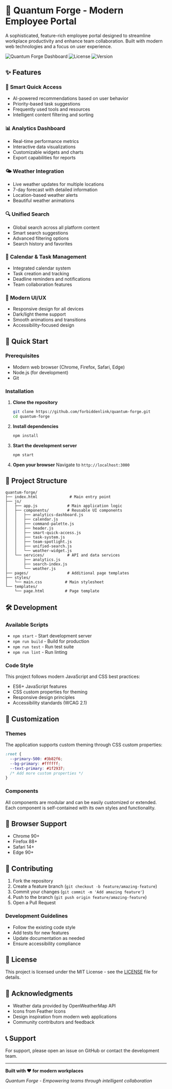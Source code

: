 # 🌟 Quantum Forge - Modern Employee Portal

A sophisticated, feature-rich employee portal designed to streamline workplace productivity and enhance team collaboration. Built with modern web technologies and a focus on user experience.

![Quantum Forge Dashboard](https://img.shields.io/badge/Status-Production%20Ready-brightgreen)
![License](https://img.shields.io/badge/License-MIT-blue)
![Version](https://img.shields.io/badge/Version-1.0.0-orange)

## ✨ Features

### 🎯 **Smart Quick Access**

- AI-powered recommendations based on user behavior
- Priority-based task suggestions
- Frequently used tools and resources
- Intelligent content filtering and sorting

### 📊 **Analytics Dashboard**

- Real-time performance metrics
- Interactive data visualizations
- Customizable widgets and charts
- Export capabilities for reports

### 🌤️ **Weather Integration**

- Live weather updates for multiple locations
- 7-day forecast with detailed information
- Location-based weather alerts
- Beautiful weather animations

### 🔍 **Unified Search**

- Global search across all platform content
- Smart search suggestions
- Advanced filtering options
- Search history and favorites

### 📅 **Calendar & Task Management**

- Integrated calendar system
- Task creation and tracking
- Deadline reminders and notifications
- Team collaboration features

### 🎨 **Modern UI/UX**

- Responsive design for all devices
- Dark/light theme support
- Smooth animations and transitions
- Accessibility-focused design

## 🚀 Quick Start

### Prerequisites

- Modern web browser (Chrome, Firefox, Safari, Edge)
- Node.js (for development)
- Git

### Installation

1. **Clone the repository**

   ```bash
   git clone https://github.com/forbiddenlink/quantum-forge.git
   cd quantum-forge
   ```

2. **Install dependencies**

   ```bash
   npm install
   ```

3. **Start the development server**

   ```bash
   npm start
   ```

4. **Open your browser**
   Navigate to `http://localhost:3000`

## 📁 Project Structure

```
quantum-forge/
├── index.html              # Main entry point
├── js/
│   ├── app.js             # Main application logic
│   ├── components/        # Reusable UI components
│   │   ├── analytics-dashboard.js
│   │   ├── calendar.js
│   │   ├── command-palette.js
│   │   ├── header.js
│   │   ├── smart-quick-access.js
│   │   ├── task-system.js
│   │   ├── team-spotlight.js
│   │   ├── unified-search.js
│   │   └── weather-widget.js
│   └── services/          # API and data services
│       ├── analytics.js
│       ├── search-index.js
│       └── weather.js
├── pages/                 # Additional page templates
├── styles/
│   └── main.css          # Main stylesheet
└── templates/
    └── page.html         # Page template
```

## 🛠️ Development

### Available Scripts

- `npm start` - Start development server
- `npm run build` - Build for production
- `npm run test` - Run test suite
- `npm run lint` - Run linting

### Code Style

This project follows modern JavaScript and CSS best practices:

- ES6+ JavaScript features
- CSS custom properties for theming
- Responsive design principles
- Accessibility standards (WCAG 2.1)

## 🎨 Customization

### Themes

The application supports custom theming through CSS custom properties:

```css
:root {
  --primary-500: #3b82f6;
  --bg-primary: #ffffff;
  --text-primary: #1f2937;
  /* Add more custom properties */
}
```

### Components

All components are modular and can be easily customized or extended. Each component is self-contained with its own styles and functionality.

## 📱 Browser Support

- Chrome 90+
- Firefox 88+
- Safari 14+
- Edge 90+

## 🤝 Contributing

1. Fork the repository
2. Create a feature branch (`git checkout -b feature/amazing-feature`)
3. Commit your changes (`git commit -m 'Add amazing feature'`)
4. Push to the branch (`git push origin feature/amazing-feature`)
5. Open a Pull Request

### Development Guidelines

- Follow the existing code style
- Add tests for new features
- Update documentation as needed
- Ensure accessibility compliance

## 📄 License

This project is licensed under the MIT License - see the [LICENSE](LICENSE) file for details.

## 🙏 Acknowledgments

- Weather data provided by OpenWeatherMap API
- Icons from Feather Icons
- Design inspiration from modern web applications
- Community contributors and feedback

## 📞 Support

For support, please open an issue on GitHub or contact the development team.

---

**Built with ❤️ for modern workplaces**

_Quantum Forge - Empowering teams through intelligent collaboration_
